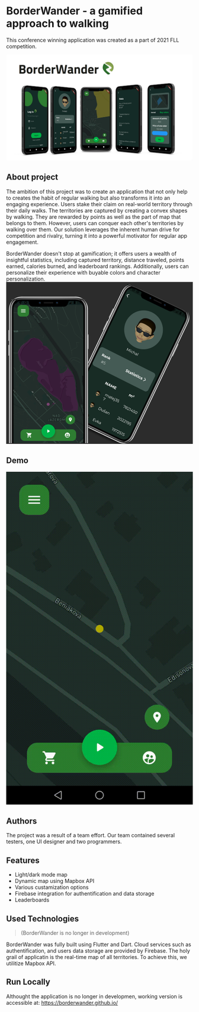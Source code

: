 # BorderWander - a gamified approach to walking 

This conference winning application was created as a part of 2021 FLL competition. 

![title](./images/title.png)

## About project
The ambition of this project was to create an application that not only help to creates the habit of regular walking but also transforms it into an engaging experience. Users stake their claim on real-world territory through their daily walks. The territories are captured by creating a convex shapes by walking. They are rewarded by points as well as the part of map that belongs to them. However, users can conquer each other's territories by walking over them. Our solution leverages the inherent human drive for competition and rivalry, turning it into a powerful motivator for regular app engagement. 

BorderWander doesn't stop at gamification; it offers users a wealth of insightful statistics, including captured territory, distance traveled, points earned, calories burned, and leaderboard rankings. Additionally, users can personalize their experience with buyable colors and character personalization.
![another](./images/Another.png)


## Demo
![video](./images/BW_video_%201_2.gif)


## Authors

The project was a result of a team effort. Our team contained several testers, one UI designer and two programmers.

## Features

- Light/dark mode map
- Dynamic map using Mapbox API
- Various custamization options
- Firebase integration for authentification and data storage
- Leaderboards

## Used Technologies

> (BorderWander is no longer in development)

BorderWander was fully built using Flutter and Dart. 
Cloud services such as authentification, and users data storage are provided by Firebase. The holy grail of applicatin is the real-time map of all territories. To achieve this, we utilitize Mapbox API.
## Run Locally

Althought the application is no longer in developmen, working version is accessible at: https://borderwander.github.io/
